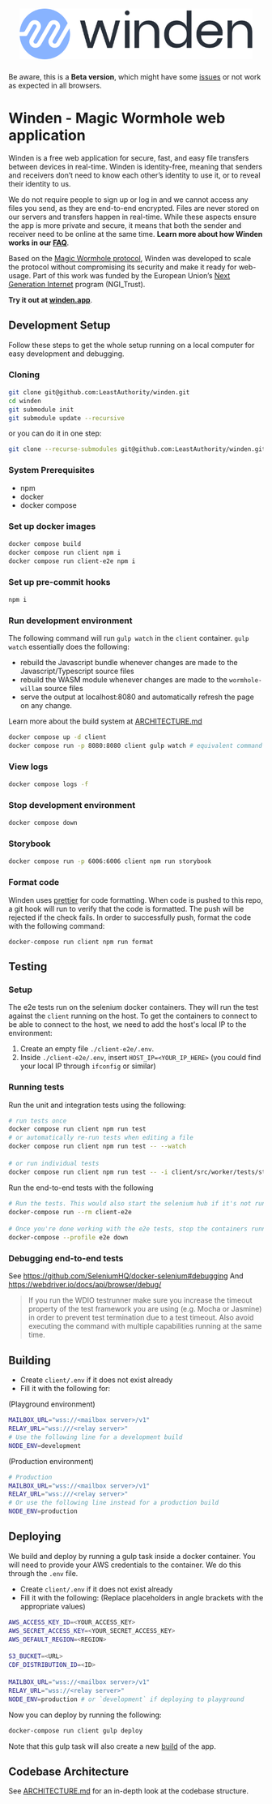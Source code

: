 <h1 align="center">
  <a href="https://winden.app"><img src="https://raw.githubusercontent.com/LeastAuthority/winden/main/client/src/public/LA_Winden_HorizontalLogo_Color.svg" height="100" alt="Winden Logo"></a>
</h1>

Be aware, this is a **Beta version**, which might have some [issues](https://winden.app/faq) or not work as expected in all browsers.

# Winden - Magic Wormhole web application

Winden is a free web application for secure, fast, and easy file transfers between devices in real-time. Winden is identity-free, meaning that senders and receivers don’t need to know each other’s identity to use it, or to reveal their identity to us.

We do not require people to sign up or log in and we cannot access any files you send, as they are end-to-end encrypted. Files are never stored on our servers and transfers happen in real-time. While these aspects ensure the app is more private and secure, it means that both the sender and receiver need to be online at the same time. **Learn more about how Winden works in our [FAQ](https://winden.app/faq)**.

Based on the [Magic Wormhole protocol](https://magic-wormhole.readthedocs.io/), Winden was developed to scale the protocol without compromising its security and make it ready for web-usage. Part of this work was funded by the European Union’s [Next Generation Internet](https://www.ngi.eu/) program (NGI_Trust).

**Try it out at [winden.app](https://winden.app)**.

## Development Setup

Follow these steps to get the whole setup running on a local computer for easy development and debugging.

### Cloning

```sh
git clone git@github.com:LeastAuthority/winden.git
cd winden
git submodule init
git submodule update --recursive
```

or you can do it in one step:

```sh
git clone --recurse-submodules git@github.com:LeastAuthority/winden.git
```

### System Prerequisites

- npm
- docker
- docker compose

### Set up docker images

```sh
docker compose build
docker compose run client npm i
docker compose run client-e2e npm i
```

### Set up pre-commit hooks

```sh
npm i
```

### Run development environment

The following command will run `gulp watch` in the `client` container. `gulp watch` essentially does the following:

- rebuild the Javascript bundle whenever changes are made to the Javascript/Typescript source files
- rebuild the WASM module whenever changes are made to the `wormhole-willam` source files
- serve the output at localhost:8080 and automatically refresh the page on any change.

Learn more about the build system at [ARCHITECTURE.md](ARCHITECTURE.md#build-process)

```sh
docker compose up -d client
docker compose run -p 8080:8080 client gulp watch # equivalent command
```

### View logs

```sh
docker compose logs -f
```

### Stop development environment

```sh
docker compose down
```

### Storybook

```sh
docker compose run -p 6006:6006 client npm run storybook
```

### Format code

Winden uses [prettier](https://prettier.io/) for code formatting. When code is pushed to this repo, a git hook will run to verify that the code is formatted. The push will be rejected if the check fails. In order to successfully push, format the code with the following command:

```
docker-compose run client npm run format
```

## Testing

### Setup

The e2e tests run on the selenium docker containers. They will run the test against the `client` running on the host.
To get the containers to connect to be able to connect to the host, we need to add the host's local IP to the environment:

1. Create an empty file `./client-e2e/.env`.
2. Inside `./client-e2e/.env`, insert `HOST_IP=<YOUR_IP_HERE>` (you could find your local IP through `ifconfig` or similar)

### Running tests

Run the unit and integration tests using the following:

```sh
# run tests once
docker compose run client npm run test
# or automatically re-run tests when editing a file
docker compose run client npm run test -- --watch

# or run individual tests
docker compose run client npm run test -- -i client/src/worker/tests/streaming.test.ts
```

Run the end-to-end tests with the following

```sh
# Run the tests. This would also start the selenium hub if it's not running yet.
docker-compose run --rm client-e2e

# Once you're done working with the e2e tests, stop the containers running the selenium hub.
docker-compose --profile e2e down
```

### Debugging end-to-end tests

See https://github.com/SeleniumHQ/docker-selenium#debugging
And https://webdriver.io/docs/api/browser/debug/

> If you run the WDIO testrunner make sure you increase the timeout property of the test framework you are using (e.g. Mocha or Jasmine) in order to prevent test termination due to a test timeout. Also avoid executing the command with multiple capabilities running at the same time.

## Building

- Create `client/.env` if it does not exist already
- Fill it with the following for:

(Playground environment)

```sh
MAILBOX_URL="wss://<mailbox server>/v1"
RELAY_URL="wss:///<relay server>"
# Use the following line for a development build
NODE_ENV=development
```

(Production environment)

```sh
# Production
MAILBOX_URL="wss://<mailbox server>/v1"
RELAY_URL="wss:///<relay server>"
# Or use the following line instead for a production build
NODE_ENV=production
```

## Deploying

We build and deploy by running a gulp task inside a docker container. You will need to provide your AWS credentials to the container. We do this through the `.env` file.

- Create `client/.env` if it does not exist already
- Fill it with the following: (Replace placeholders in angle brackets with the appropriate values)

```sh
AWS_ACCESS_KEY_ID=<YOUR_ACCESS_KEY>
AWS_SECRET_ACCESS_KEY=<YOUR_SECRET_ACCESS_KEY>
AWS_DEFAULT_REGION=<REGION>

S3_BUCKET=<URL>
CDF_DISTRIBUTION_ID=<ID>

MAILBOX_URL="wss://<mailbox server>/v1"
RELAY_URL="wss://<relay server>"
NODE_ENV=production # or `development` if deploying to playground
```

Now you can deploy by running the following:

```sh
docker-compose run client gulp deploy
```

Note that this gulp task will also create a new [build](#building) of the app.

## Codebase Architecture

See [ARCHITECTURE.md](/ARCHITECTURE.md) for an in-depth look at the codebase structure.
